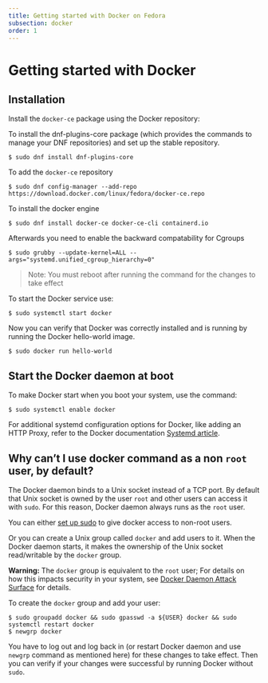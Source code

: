 ```yaml
---
title: Getting started with Docker on Fedora
subsection: docker
order: 1
---
```


# Getting started with Docker

## Installation

Install the `docker-ce` package using the Docker repository:

To install the dnf-plugins-core package (which provides the commands to manage your DNF repositories) and set up the stable repository.

```console
$ sudo dnf install dnf-plugins-core
```

To add the `docker-ce` repository

```console
$ sudo dnf config-manager --add-repo https://download.docker.com/linux/fedora/docker-ce.repo
```

To install the docker engine 

```console
$ sudo dnf install docker-ce docker-ce-cli containerd.io
```

Afterwards you need to enable the backward compatability for Cgroups

```console
$ sudo grubby --update-kernel=ALL --args="systemd.unified_cgroup_hierarchy=0"
```

> Note: You must reboot after running the command for the changes to take effect


To start the Docker service use:

```console
$ sudo systemctl start docker
```

Now you can verify that Docker was correctly installed and is running by running the Docker hello-world image.

```console
$ sudo docker run hello-world
```

## Start the Docker daemon at boot

To make Docker start when you boot your system, use the command:

```console
$ sudo systemctl enable docker
```

For additional systemd configuration options for Docker, like adding an HTTP Proxy, refer to the Docker documentation [Systemd article](https://docs.docker.com/engine/admin/systemd/).

## Why can’t I use docker command as a non `root` user, by default?

The Docker daemon binds to a Unix socket instead of a TCP port. By default that Unix socket is owned by the user `root` and other users can access it with `sudo`. For this reason, Docker daemon always runs as the `root` user.

You can either [set up sudo](http://www.projectatomic.io/blog/2015/08/why-we-dont-let-non-root-users-run-docker-in-centos-fedora-or-rhel) to give docker access to non-root users.

Or you can create a Unix group called `docker` and add users to it. When the Docker daemon starts, it makes the ownership of the Unix socket read/writable by the `docker` group.

**Warning:** The `docker` group is equivalent to the `root` user; For details on how this impacts security in your system, see [Docker Daemon Attack Surface](https://docs.docker.com/engine/security/security/#docker-daemon-attack-surface) for details.

To create the `docker` group and add your user:

```console
$ sudo groupadd docker && sudo gpasswd -a ${USER} docker && sudo systemctl restart docker
$ newgrp docker
```

You have to log out and log back in (or restart Docker daemon and use `newgrp` command as mentioned here) for these changes to take effect. Then you can verify if your changes were successful by running Docker without `sudo`.
